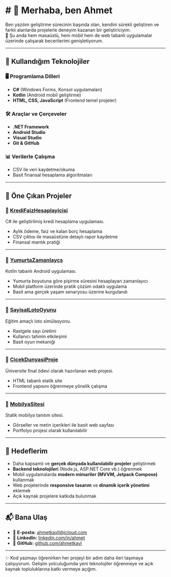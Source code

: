 <h1># 👋 Merhaba, ben Ahmet </h1>

Ben yazılım geliştirme sürecinin başında olan, kendini sürekli geliştiren ve farklı alanlarda projelerle deneyim kazanan bir geliştiriciyim.  
📍 Şu anda hem masaüstü, hem mobil hem de web tabanlı uygulamalar üzerinde çalışarak becerilerimi genişletiyorum.  

---

## 🚀 Kullandığım Teknolojiler

### 🖥️ Programlama Dilleri
- **C#** (Windows Forms, Konsol uygulamaları)
- **Kotlin** (Android mobil geliştirme)
- **HTML, CSS, JavaScript** (Frontend temel projeler)

### 🛠️ Araçlar ve Çerçeveler
- **.NET Framework**  
- **Android Studio**  
- **Visual Studio**  
- **Git & GitHub**  

### 📊 Verilerle Çalışma
- CSV ile veri kaydetme/okuma  
- Basit finansal hesaplama algoritmaları  

---

## 📌 Öne Çıkan Projeler

### 🔹 [KrediFaizHesaplayicisi](https://github.com/ahmetkavl/KrediFaizHesaplayicisi)
C# ile geliştirilmiş kredi hesaplama uygulaması.  
- Aylık ödeme, faiz ve kalan borç hesaplama  
- CSV çıktısı ile masaüstüne detaylı rapor kaydetme  
- Finansal mantık pratiği

---

### 🔹 [YumurtaZamanlaycs](https://github.com/ahmetkavl/YumurtaZamanlaycs)
Kotlin tabanlı Android uygulaması.  
- Yumurta boyutuna göre pişirme süresini hesaplayan zamanlayıcı  
- Mobil platform üzerinde pratik çözüm odaklı uygulama  
- Basit ama gerçek yaşam senaryosu üzerine kurgulandı

---

### 🔹 [SayisalLotoOyunu](https://github.com/ahmetkavl/SayisalLotoOyunu)
Eğitim amaçlı loto simülasyonu.  
- Rastgele sayı üretimi  
- Kullanıcı tahmin etkileşimi  
- Basit oyun mekaniği

---

### 🔹 [ÇiçekDunyasiProje](https://github.com/ahmetkavl/ÇiçekDunyasiProje)
Üniversite final ödevi olarak hazırlanan web projesi.  
- HTML tabanlı statik site  
- Frontend yapısını öğrenmeye yönelik çalışma  

---

### 🔹 [MobilyaSitesi](https://github.com/ahmetkavl/MobilyaSitesi)
Statik mobilya tanıtım sitesi.  
- Görseller ve metin içerikleri ile basit web sayfası  
- Portfolyo projesi olarak kullanılabilir  

---

## 🎯 Hedeflerim

- Daha kapsamlı ve **gerçek dünyada kullanılabilir projeler** geliştirmek  
- **Backend teknolojileri** (Node.js, ASP.NET Core vb.) öğrenmek  
- Mobil uygulamalarda **modern mimariler (MVVM, Jetpack Compose)** kullanmak  
- Web projelerinde **responsive tasarım** ve **dinamik içerik yönetimi** eklemek  
- Açık kaynak projelere katkıda bulunmak  

---

## 📬 Bana Ulaş

- 📧 **E-posta:** ahmetkavll@icloud.com  
- 💼 **LinkedIn:** [linkedin.com/in/ahmet](https://tr.linkedin.com/in/ahmet)  
- 🐙 **GitHub:** [github.com/ahmetkavl](https://github.com/ahmetkavl)  

---
✨ Kod yazmayı öğrenirken her projeyi bir adım daha ileri taşımaya çalışıyorum. Gelişim yolculuğumda yeni teknolojiler öğrenmeye ve açık kaynak topluluklarına katkı vermeye açığım.

